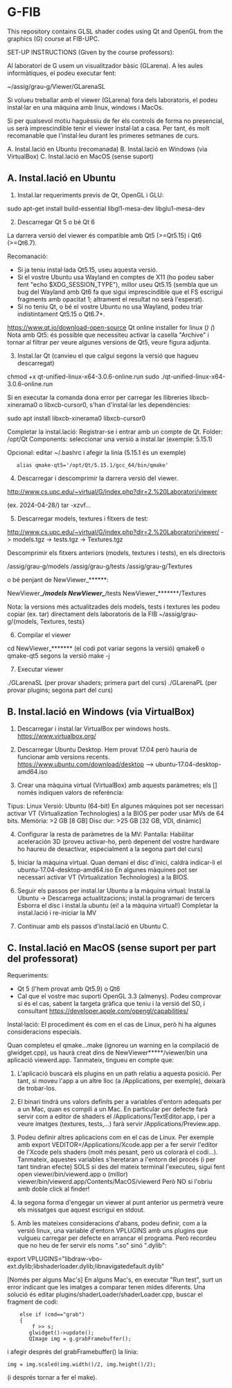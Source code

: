 # G-FIB
This repository contains GLSL shader codes using Qt and OpenGL from the graphics (G) course at FIB-UPC.

SET-UP INSTRUCTIONS (Given by the course professors):

Al laboratori de G usem un visualitzador bàsic (GLarena). A les aules informàtiques, el podeu executar fent:

   ~/assig/grau-g/Viewer/GLarenaSL

Si volueu treballar amb el viewer (GLarena) fora dels laboratoris, el podeu instal·lar en una màquina amb linux, windows i MacOs.

Si per qualsevol motiu haguèssiu de fer els controls de forma no presencial, us serà imprescindible tenir el viewer instal·lat a casa. Per tant, és molt recomanable que l'instal·leu durant les primeres setmanes de curs.

A. Instal.lació en Ubuntu (recomanada)
B. Instal.lació en Windows (via VirtualBox)
C. Instal.lació en MacOS (sense suport)

A. Instal.lació en Ubuntu
--------------------------------------

1. Instal.lar requeriments previs de Qt, OpenGL i GLU:

  sudo apt-get install build-essential libgl1-mesa-dev libglu1-mesa-dev

2. Descarregar Qt 5 o bé Qt 6

La darrera versió del viewer és compatible amb Qt5 (>=Qt5.15) i Qt6 (>=Qt6.7).

Recomanació:
  - Si ja teniu instal·lada Qt5.15, useu aquesta versió.
  - Si el vostre Ubuntu usa Wayland en comptes de X11 (ho podeu saber fent "echo $XDG_SESSION_TYPE"), millor useu Qt5.15 (sembla que un bug del Wayland amb Qt6 fa que sigui imprescindible que el FS escrigui fragments amb opacitat 1; altrament el resultat no serà l'esperat).
 - Si no teniu Qt, o bé el vostre Ubuntu no usa Wayland, podeu triar indistintament Qt5.15 o Qt6.7+.


  https://www.qt.io/download-open-source
  Qt online installer for linux (*)
  (*) Nota amb Qt5: és possible que necessiteu activar la casella "Archive" i tornar al filtrar per veure algunes versions de Qt5, veure figura adjunta.

3. Instal.lar Qt (canvieu el que calgui segons la versió que hagueu descarregat)

  chmod +x qt-unified-linux-x64-3.0.6-online.run sudo ./qt-unified-linux-x64-3.0.6-online.run

  Si en executar la comanda dona error per carregar les llibreries libxcb-xinerama0 o libxcb-cursor0, s'han d'instal·lar les dependències:

  sudo apt install libxcb-xinerama0 libxcb-cursor0

  Completar la instal.lació:
    Registrar-se i entrar amb un compte de Qt.
    Folder: /opt/Qt
    Components: seleccionar una versió a instal.lar (exemple: 5.15.1)

 Opcional: editar ~/.bashrc i afegir la linia (5.15.1 és un exemple)

       alias qmake-qt5='/opt/Qt/5.15.1/gcc_64/bin/qmake'

4. Descarregar i descomprimir la darrera versió del viewer.

  http://www.cs.upc.edu/~virtual/G/index.php?dir=2.%20Laboratori/viewer

  (ex. 2024-04-28/)
  tar -xzvf...

5. Descarregar models, textures i fitxers de test:

  http://www.cs.upc.edu/~virtual/G/index.php?dir=2.%20Laboratori/viewer/
   -> models.tgz
   -> tests.tgz
   -> Textures.tgz

 Descomprimir els fitxers anteriors (models, textures i tests), en els directoris

   /assig/grau-g/models
   /assig/grau-g/tests
   /assig/grau-g/Textures

o bé penjant de NewViewer_******:

   NewViewer_*******/models
   NewViewer_*******/tests
   NewViewer_*******/Textures

Nota: la versions més actualitzades dels models, tests i textures les podeu copiar (ex. tar) directament dels laboratoris de la FIB ~/assig/grau-g/{models, Textures, tests}

6. Compilar el viewer

  cd NewViewer_******* (el codi pot variar segons la versió)
  qmake6 o qmake-qt5 segons la versió
  make -j

7. Executar viewer

  ./GLarenaSL (per provar shaders; primera part del curs)
  ./GLarenaPL (per provar plugins; segona part del curs)

B. Instal.lació en Windows (via VirtualBox)
----------------------------------------------------------

1. Descarregar i instal.lar VirtualBox per windows hosts.   https://www.virtualbox.org/

2. Descarregar Ubuntu Desktop. Hem provat 17.04 però hauria de funcionar amb versions recents.
  https://www.ubuntu.com/download/desktop
   --> ubuntu-17.04-desktop-amd64.iso

3. Crear una màquina virtual (VirtualBox) amb aquests paràmetres; els [] només indiquen valors de referència:

  Tipus: Linux
  Versió: Ubuntu (64-bit)
  En algunes màquines pot ser necessari activar VT (Virtualization Technologies) a la BIOS per poder usar MVs de 64 bits.
  Memòria: >2 GB [8 GB]
  Disc dur: >25 GB [32 GB, VDI, dinàmic]

4. Configurar la resta de paràmetres de la MV:
  Pantalla: Habilitar aceleración 3D (proveu activar-ho, però depenent del vostre hardware ho haureu de desactivar, especialment a la segona part del curs)

5. Iniciar la màquina virtual. Quan demani el disc d'inici, caldrà indicar-li el ubuntu-17.04-desktop-amd64.iso En algunes màquines pot ser necessari activar VT (Virtualization Technologies) a la BIOS.

6. Seguir els passos per instal.lar Ubuntu a la màquina virtual:
Instal.la Ubuntu -> Descarrega actualitzacions; instal.la programari de tercers Esborra el disc i instal.la ubuntu (ei! a la màquina virtual!) Completar la instal.lació i re-iniciar la MV

7. Continuar amb els passos d'instal.lació en Ubuntu C.

C. Instal.lació en MacOS (sense suport per part del professorat)
----------------------------------------------------------------------------------
Requeriments:
* Qt 5 (l'hem provat amb Qt5.9) o Qt6
* Cal que el vostre mac suporti OpenGL 3.3 (almenys). Podeu comprovar si és el cas, sabent la targeta gràfica que teniu i la versió del SO, i consultant https://developer.apple.com/opengl/capabilities/

Instal·lació: El procediment és com en el cas de Linux, però hi ha algunes consideracions especials.

Quan completeu el qmake...make (ignoreu un warning en la compilació de glwidget.cpp), us haurà creat dins de NewViewer*****/viewer/bin una aplicació viewerd.app. Tanmateix, tingueu en compte que:

1. L'aplicació buscarà els plugins en un path relatiu a aquesta posició. Per tant, si moveu l'app a un altre lloc (a /Applications, per exemple), deixarà de trobar-los.

2. El binari tindrà uns valors definits per a variables d'entorn adequats per a un Mac, quan es compili a un Mac. En particular per defecte farà servir com a editor de shaders el /Applications/TextEditor.app, i per a veure imatges (textures, tests,...) farà servir /Applications/Preview.app.

3. Podeu definir altres aplicacions com en el cas de Linux. Per exemple amb export VEDITOR=/Applications/Xcode.app per a fer servir l'editor de l'Xcode pels shaders (molt més pesant, però us colorarà el codi...). Tanmateix, aquestes variables s'heretaran a l'entorn del procés (i per tant tindran efecte) SOLS si des del mateix terminal l'executeu, sigui fent open viewer/bin/viewerd.app o (millor) viewer/bin/viewerd.app/Contents/MacOS/viewerd Però NO si l'obriu amb doble click al finder!

4. la segona forma d'engegar un viewer al punt anterior us permetrà veure els missatges que aquest escrigui en stdout.

5. Amb les mateixes consideracions d'abans, podeu definir, com a la versió linux, una variable d'entorn VPLUGINS amb uns plugins que vulgueu carregar per defecte en arrancar el programa. Però recordeu que no heu de fer servir els noms ".so" sinó ".dylib":

export VPLUGINS="libdraw-vbo-ext.dylib;libshaderloader.dylib;libnavigatedefault.dylib" 

[Només per alguns Mac's] En alguns Mac's, en executar "Run test", surt un error indicant que les imatges a comparar tenen mides diferents. Una solució és editar plugins/shaderLoader/shaderLoader.cpp, buscar el fragment de codi:

        else if (cmd=="grab")
        {
            f >> s; 
           glwidget()->update();
           QImage img = g.grabFramebuffer();

i afegir després del grabFramebuffer() la línia:

    img = img.scaled(img.width()/2, img.height()/2);

(i després tornar a fer el make).
